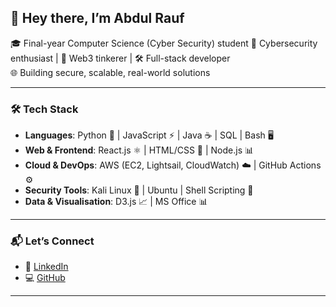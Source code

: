 ## 👋 Hey there, I’m Abdul Rauf

🎓 Final-year Computer Science (Cyber Security) student 
🔐 Cybersecurity enthusiast | 🧠 Web3 tinkerer | 🛠️ Full-stack developer  
🌐 Building secure, scalable, real-world solutions  

---

### 🛠️ Tech Stack
- **Languages**: Python 🐍 | JavaScript ⚡ | Java ☕ | SQL | Bash 🖥️  
- **Web & Frontend**: React.js ⚛️ | HTML/CSS 🎨 | Node.js 📊  
- **Cloud & DevOps**: AWS (EC2, Lightsail, CloudWatch) ☁️ | GitHub Actions ⚙️  
- **Security Tools**: Kali Linux 🐉 | Ubuntu | Shell Scripting 🧩  
- **Data & Visualisation**: D3.js 📈 | MS Office 📊  

---

### 📬 Let’s Connect
- 💼 [LinkedIn](https://www.linkedin.com/in/abdulrauf2101/)
- 💻 [GitHub](https://github.com/abdulr2004)
  
---

